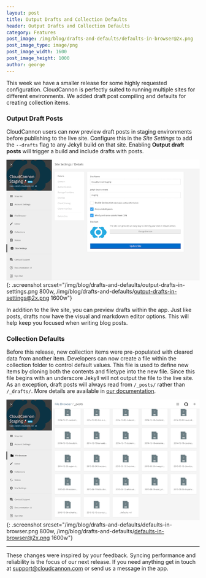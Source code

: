 ```yaml
---
layout: post
title: Output Drafts and Collection Defaults
header: Output Drafts and Collection Defaults
category: Features
post_image: /img/blog/drafts-and-defaults/defaults-in-browser@2x.png
post_image_type: image/png
post_image_width: 1600
post_image_height: 1000
author: george
---
```


This week we have a smaller release for some highly requested configuration. CloudCannon is perfectly suited to running multiple sites for different environments. We added draft post compiling and defaults for creating collection items.

### Output Draft Posts

CloudCannon users can now preview draft posts in staging environments before publishing to the live site. Configure this in the *Site Settings* to add the `--drafts` flag to any Jekyll build on that site. Enabling **Output draft posts** will trigger a build and include drafts with posts.

![Output draft posts option in Site Settings](/img/blog/drafts-and-defaults/output-drafts-in-settings.png){: .screenshot srcset="/img/blog/drafts-and-defaults/output-drafts-in-settings.png 800w, /img/blog/drafts-and-defaults/output-drafts-in-settings@2x.png 1600w"}

In addition to the live site, you can preview drafts within the app. Just like posts, drafts now have the visual and markdown editor options. This will help keep you focused when writing blog posts.

### Collection Defaults

Before this release, new collection items were pre-populated with cleared data from another item. Developers can now create a file within the collection folder to control default values. This file is used to define new items by cloning both the contents and filetype into the new file. Since this file begins with an underscore Jekyll will not output the file to the live site. As an exception, draft posts will always read from `/_posts/` rather than `/_drafts/`. More details are available in [our documentation](http://docs.cloudcannon.com/editing/collection-defaults/).

![Defaults in the File Browser](/img/blog/drafts-and-defaults/defaults-in-browser.png){: .screenshot srcset="/img/blog/drafts-and-defaults/defaults-in-browser.png 800w, /img/blog/drafts-and-defaults/defaults-in-browser@2x.png 1600w"}

---

These changes were inspired by your feedback. Syncing performance and reliability is the focus of our next release. If you need anything get in touch at [support@cloudcannon.com](mailto:support@cloudcannon.com) or send us a message in the app.